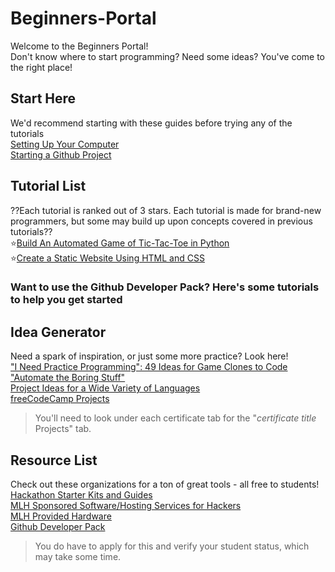 # Beginners-Portal

Welcome to the Beginners Portal!    
Don't know where to start programming? Need some ideas? You've come to the right place!

## Start Here
We'd recommend starting with these guides before trying any of the tutorials    
[Setting Up Your Computer](https://github.com/GrizzHacks/Beginners-Portal/tree/master/Start%20Here)    
[Starting a Github Project](https://github.com/GrizzHacks/Beginners-Portal/blob/master/Start%20Here/Creation.md)

## Tutorial List
??Each tutorial is ranked out of 3 stars. Each tutorial is made for brand-new programmers, but some may build up upon concepts covered in previous tutorials??       
⭐[Build An Automated Game of Tic-Tac-Toe in Python](https://github.com/GrizzHacks/Beginners-Portal/tree/master/Tic-Tac-Toe)     
⭐[Create a Static Website Using HTML and CSS](https://github.com/GrizzHacks/Beginners-Portal/tree/master/InfoPage) 

### Want to use the Github Developer Pack? Here's some tutorials to help you get started


## Idea Generator
Need a spark of inspiration, or just some more practice? Look here!    
["I Need Practice Programming": 49 Ideas for Game Clones to Code](http://inventwithpython.com/blog/2012/02/20/i-need-practice-programming-49-ideas-for-game-clones-to-code/)    
["Automate the Boring Stuff"](https://automatetheboringstuff.com)    
[Project Ideas for a Wide Variety of Languages](https://www.geeksforgeeks.org/computer-science-projects/)    
[freeCodeCamp Projects](https://learn.freecodecamp.org)    
> You'll need to look under each certificate tab for the "*certificate title* Projects" tab.

## Resource List
Check out these organizations for a ton of great tools - all free to students!    
[Hackathon Starter Kits and Guides](https://hack.mlh.io/learn/)    
[MLH Sponsored Software/Hosting Services for Hackers](https://hack.mlh.io/software/)    
[MLH Provided Hardware](https://hack.mlh.io/hardware/)    
[Github Developer Pack](https://education.github.com/pack)
> You do have to apply for this and verify your student status, which may take some time.

